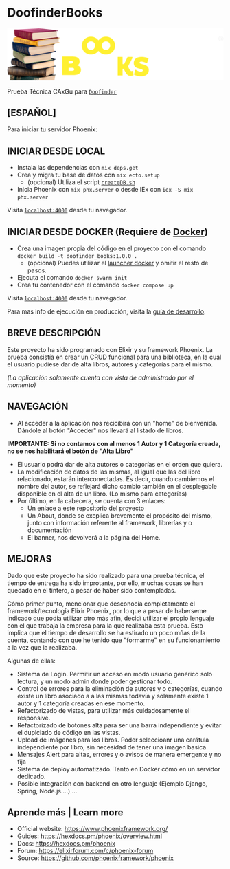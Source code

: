 # DoofinderBooks
![alt text](https://github.com/CAxGu/doofinder_books/blob/main/priv/static/images/logodoofinderBooks.png)

Prueba Técnica CAxGu para [`Doofinder`](https://www.doofinder.com/es/?mktcod=A002&utm_term=doofinder&utm_campaign=%5Bes_ES%5D&utm_source=adwords&utm_medium=ppc&hsa_acc=7122150564&hsa_cam=1714185576&hsa_grp=67113883575&hsa_ad=333410644207&hsa_src=g&hsa_tgt=kwd-49586846652&hsa_kw=doofinder&hsa_mt=b&hsa_net=adwords&hsa_ver=3&gclid=CjwKCAiAwKyNBhBfEiwA_mrUMp1OE02yy_Y47iLnGEajCCgQGMNXP2TX4-aj6oX-d9mSAMgj85TqTBoC9AkQAvD_BwE)

## [ESPAÑOL]

Para iniciar tu servidor Phoenix:

## INICIAR DESDE LOCAL

 * Instala las dependencias con `mix deps.get`
 * Crea y migra tu base de datos con `mix ecto.setup`
   * (opcional) Utiliza el script [`createDB.sh`](https://github.com/CAxGu/doofinder_books/blob/main/database_entry/createDB.sh)
 * Inicia Phoenix con `mix phx.server` o desde IEx con `iex -S mix phx.server`

Visita [`localhost:4000`](http://localhost:4000) desde tu navegador.


## INICIAR DESDE DOCKER (Requiere de [Docker](https://www.docker.com))
 
 * Crea una imagen propia del código en el proyecto con el comando `docker build -t doofinder_books:1.0.0 .`
   * (opcional) Puedes utilizar el [launcher docker]() y omitir el resto de pasos.
 * Ejecuta el comando `docker swarm init`
 * Crea tu contenedor con el comando `docker compose up`
 
 
Visita [`localhost:4000`](http://localhost:4000) desde tu navegador.


Para mas info de ejecución en producción, visita la [guía de desarrollo](https://hexdocs.pm/phoenix/deployment.html).

## BREVE DESCRIPCIÓN
Este proyecto ha sido programado con Elixir y su framework Phoenix.
La prueba consistía en crear un CRUD funcional para una biblioteca, en la cual el usuario pudiese dar de alta libros, autores y categorías para el mismo.

*(La aplicación solamente cuenta con vista de administrado por el momento)*


## NAVEGACIÓN

* Al acceder a la aplicación nos recicibirá con un "home" de bienvenida. Dándole al botón "Acceder" nos llevará al listado de libros.

**IMPORTANTE: Si no contamos con al menos 1 Autor y 1 Categoría creada, no se nos habilitará el botón de "Alta Libro"**

* El usuario podrá dar de alta autores o categorías en el orden que quiera.
* La modificación de datos de las mismas, al igual que las del libro relacionado, estarán interconectadas. Es decir, cuando cambiemos el nombre del autor, se reflejará dicho cambio también en el desplegable disponible en el alta de un libro. (Lo mismo para categorías)
* Por último, en la cabecera, se cuenta con 3 enlaces:
  * Un enlace a este repositorio del proyecto
  * Un About, donde se excplica brevemente el propósito del mismo, junto con información referente al framework, librerías y o documentación
  * El banner, nos devolverá a la página del Home.



## MEJORAS
Dado que este proyecto ha sido realizado para una prueba técnica, el tiempo de entrega ha sido improtante, por ello, muchas cosas se han quedado en el tintero, a pesar de haber sido contempladas.

Cómo primer punto, mencionar que desconocía completamente el framework/tecnología Elixir Phoenix, por lo que a pesar de haberseme indicado que podía utilizar otro más afín, decidí utilizar el propio lenguaje con el que trabaja la empresa para la que realizaba esta prueba. Esto implica que el tiempo de desarrollo se ha estirado un poco mñas de la cuenta, contando con que he tenido que "formarme" en su funcionamiento a la vez que la realizaba.

Algunas de ellas:
* Sistema de Login. Permitir un acceso en modo usuario genérico solo lectura, y un modo admin donde poder gestionar todo.
* Control de errores para la eliminación de autores y o categorías, cuando existe un libro asociado a a las mismas todavía y solamente existe 1 autor y 1 categoría creadas en ese momento.
* Refactorizado de vistas, para utilizar más cuidadosamente el responsive.
* Refactorizado de botones alta para ser una barra independiente y evitar el duplciado de código en las vistas.
* Upload de imágenes para los libros. Poder seleccioanr una carátula independiente por libro, sin necesidad de tener una imagen basica.
* Mensajes Alert para altas, errores y o avisos de manera emergente y no fija
* Sistema de deploy automatizado. Tanto en Docker cómo en un servidor dedicado.
* Posible integración con backend en otro lenguaje (Ejemplo Django, Spring, Node.js....)
...


## Aprende más | Learn more 

  * Official website: https://www.phoenixframework.org/
  * Guides: https://hexdocs.pm/phoenix/overview.html
  * Docs: https://hexdocs.pm/phoenix
  * Forum: https://elixirforum.com/c/phoenix-forum
  * Source: https://github.com/phoenixframework/phoenix
